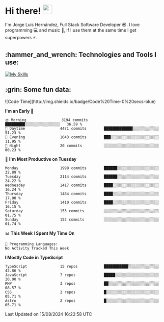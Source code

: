 <h1 align="left">
 <abc>
  <br>Hi there! <img src="https://user-images.githubusercontent.com/42378118/110234147-e3259600-7f4e-11eb-95be-0c4047144dea.gif" width="30"><br>
 </abc>
</h1>

I'm Jorge Luis Hernández, Full Stack Software Developer :sunglasses:. I love programming :computer: and music :musical_score:, if I use them at the same time I get superpowers :zap:. 


<h2 align="left">:hammer_and_wrench: Technologies and Tools I use:</h2>

[![My Skills](https://skillicons.dev/icons?i=js,ts,html,css,py,vue,react,next,nest,postgres,mysql)](https://skillicons.dev)

<h2 align="left">:grin: Some fun data:</h2>
<!--START_SECTION:waka-->
![Code Time](http://img.shields.io/badge/Code%20Time-0%20secs-blue)

**I'm an Early 🐤** 

```text
🌞 Morning                3194 commits        █████████░░░░░░░░░░░░░░░░   36.59 % 
🌆 Daytime                4471 commits        █████████████░░░░░░░░░░░░   51.23 % 
🌃 Evening                1043 commits        ███░░░░░░░░░░░░░░░░░░░░░░   11.95 % 
🌙 Night                  20 commits          ░░░░░░░░░░░░░░░░░░░░░░░░░   00.23 % 
```
📅 **I'm Most Productive on Tuesday** 

```text
Monday                   1998 commits        ██████░░░░░░░░░░░░░░░░░░░   22.89 % 
Tuesday                  2114 commits        ██████░░░░░░░░░░░░░░░░░░░   24.22 % 
Wednesday                1417 commits        ████░░░░░░░░░░░░░░░░░░░░░   16.24 % 
Thursday                 1484 commits        ████░░░░░░░░░░░░░░░░░░░░░   17.00 % 
Friday                   1410 commits        ████░░░░░░░░░░░░░░░░░░░░░   16.15 % 
Saturday                 153 commits         ░░░░░░░░░░░░░░░░░░░░░░░░░   01.75 % 
Sunday                   152 commits         ░░░░░░░░░░░░░░░░░░░░░░░░░   01.74 % 
```


📊 **This Week I Spent My Time On** 

```text
💬 Programming Languages: 
No Activity Tracked This Week
```

**I Mostly Code in TypeScript** 

```text
TypeScript               15 repos            ███████████░░░░░░░░░░░░░░   42.86 % 
JavaScript               7 repos             █████░░░░░░░░░░░░░░░░░░░░   20.00 % 
PHP                      3 repos             ██░░░░░░░░░░░░░░░░░░░░░░░   08.57 % 
CSS                      2 repos             █░░░░░░░░░░░░░░░░░░░░░░░░   05.71 % 
Astro                    2 repos             █░░░░░░░░░░░░░░░░░░░░░░░░   05.71 % 
```




 Last Updated on 15/08/2024 16:23:58 UTC
<!--END_SECTION:waka-->
